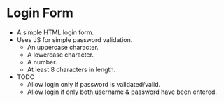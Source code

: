 # Login Form

* A simple HTML login form.
* Uses JS for simple password validation.
  * An uppercase character.
  * A lowercase character.
  * A number.
  * At least 8 characters in length.
* TODO
  * Allow login only if password is validated/valid.
  * Allow login if only both username & password have been entered.
